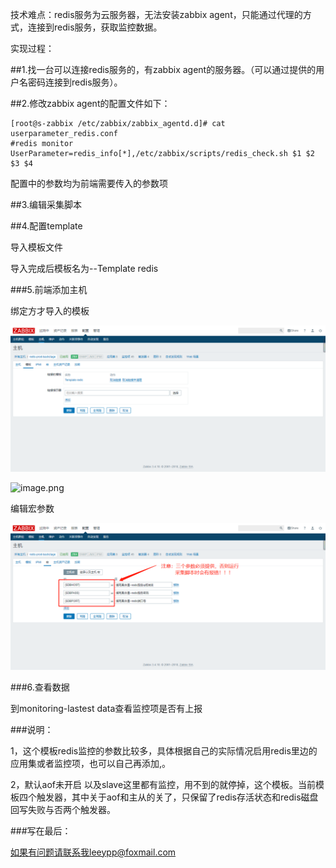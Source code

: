 技术难点：redis服务为云服务器，无法安装zabbix agent，只能通过代理的方式，连接到redis服务，获取监控数据。

实现过程：

##1.找一台可以连接redis服务的，有zabbix agent的服务器。（可以通过提供的用户名密码连接到redis服务）。

##2.修改zabbix agent的配置文件如下：

```
[root@s-zabbix /etc/zabbix/zabbix_agentd.d]# cat userparameter_redis.conf
#redis monitor
UserParameter=redis_info[*],/etc/zabbix/scripts/redis_check.sh $1 $2 $3 $4
```    

配置中的参数均为前端需要传入的参数项

##3.编辑采集脚本

##4.配置template

导入模板文件

导入完成后模板名为--Template redis

###5.前端添加主机

绑定方才导入的模板

![image.png](https://github.com/leeypp/zabbix_templates/blob/master/img/redis_add_template.png)

![image.png](https://upload-images.jianshu.io/upload_images/927710-407241bed915bfc8.png?imageMogr2/auto-orient/strip%7CimageView2/2/w/1240)


编辑宏参数

![](https://github.com/leeypp/zabbix_templates/blob/master/img/redis_edit_template.png)

###6.查看数据

到monitoring-lastest data查看监控项是否有上报

###说明：

1，这个模板redis监控的参数比较多，具体根据自己的实际情况启用redis里边的应用集或者监控项，也可以自己再添加,。

2，默认aof未开启 以及slave这里都有监控，用不到的就停掉，这个模板。当前模板四个触发器，其中关于aof和主从的关了，只保留了redis存活状态和redis磁盘回写失败与否两个触发器。

###写在最后：

如果有问题请联系我leeypp@foxmail.com